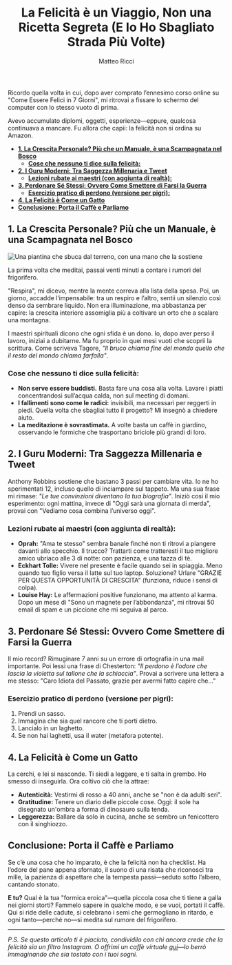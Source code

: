 ﻿---
layout: post
title: "La Felicità è un Viaggio, Non una Ricetta Segreta (E Io Ho Sbagliato Strada Più Volte)"
seo_title: "La Felicità è un Viaggio, Non una Ricetta Segreta (E "
categories: [crescita-autentica]
tags: [benessere, meditazione, autoconsapevolezza, umorismo, fallimenti, storie personali, esercizi pratici, autenticità] 
description: "Scopri come ho imparato a trovare la felicità sbagliando strada, contando i rumori del frigorifero e ballando come un fenicottero in cucina. Guida pratica (con errori inclusi) alla crescita personale."
image: '/img/acchiappasogni.jpg'
author: Matteo Ricci
meta: "Felicità ≠ ricette magiche. La mia storia tra meditazioni fallite, guru improvvisati e lezioni rubate ai piccoli disastri quotidiani. Con esercizi per ridere di sé."
keywords: [felicità imperfetta, crescita personale umoristica, meditazione per principianti, come perdonare sé stessi, errori che insegnano, esercizi pratici spirituali, storie di trasformazione reale]
longtail-keywords: [come trovare la felicità attraverso gli errori, esercizi pratici per il perdono interiore, crescita personale con umorismo, meditazione per chi non riesce a meditare, storie reali di trasformazione interiore, come smettere di inseguire la perfezione]
featured_post: 'true'
---

Ricordo quella volta in cui, dopo aver comprato l’ennesimo corso online su "Come Essere Felici in 7 Giorni", mi ritrovai a fissare lo schermo del computer con lo stesso vuoto di prima. 

Avevo accumulato diplomi, oggetti, esperienze—eppure, qualcosa continuava a mancare. Fu allora che capii: la felicità non si ordina su Amazon.  

- [**1. La Crescita Personale? Più che un Manuale, è una Scampagnata nel Bosco**](#1-la-crescita-personale-più-che-un-manuale-è-una-scampagnata-nel-bosco)
  - [**Cose che nessuno ti dice sulla felicità:**](#cose-che-nessuno-ti-dice-sulla-felicità)
- [**2. I Guru Moderni: Tra Saggezza Millenaria e Tweet**](#2-i-guru-moderni-tra-saggezza-millenaria-e-tweet)
  - [**Lezioni rubate ai maestri (con aggiunta di realtà):**](#lezioni-rubate-ai-maestri-con-aggiunta-di-realtà)
- [**3. Perdonare Sé Stessi: Ovvero Come Smettere di Farsi la Guerra**](#3-perdonare-sé-stessi-ovvero-come-smettere-di-farsi-la-guerra)
  - [**Esercizio pratico di perdono (versione per pigri):**](#esercizio-pratico-di-perdono-versione-per-pigri)
- [**4. La Felicità è Come un Gatto**](#4-la-felicità-è-come-un-gatto)
- [**Conclusione: Porta il Caffè e Parliamo**](#conclusione-porta-il-caffè-e-parliamo)


## **1. La Crescita Personale? Più che un Manuale, è una Scampagnata nel Bosco**  

<img class="img-fluid" src="/img/posts/2/crescita.png" alt="Una piantina che sbuca dal terreno, con una mano che la sostiene">  

La prima volta che meditai, passai venti minuti a contare i rumori del frigorifero. 

"Respira", mi dicevo, mentre la mente correva alla lista della spesa. Poi, un giorno, accadde l’impensabile: tra un respiro e l’altro, sentii un silenzio così denso da sembrare liquido. Non era illuminazione, ma abbastanza per capire: la crescita interiore assomiglia più a coltivare un orto che a scalare una montagna.  

I maestri spirituali dicono che ogni sfida è un dono. Io, dopo aver perso il lavoro, iniziai a dubitarne. Ma fu proprio in quei mesi vuoti che scoprii la scrittura. Come scriveva Tagore, *"Il bruco chiama fine del mondo quello che il resto del mondo chiama farfalla"*.  

### **Cose che nessuno ti dice sulla felicità:**  
- **Non serve essere buddisti.** Basta fare una cosa alla volta. Lavare i piatti concentrandosi sull’acqua calda, non sul meeting di domani.  
- **I fallimenti sono come le radici:** invisibili, ma necessari per reggerti in piedi. Quella volta che sbagliai tutto il progetto? Mi insegnò a chiedere aiuto.  
- **La meditazione è sovrastimata.** A volte basta un caffè in giardino, osservando le formiche che trasportano briciole più grandi di loro.  

## **2. I Guru Moderni: Tra Saggezza Millenaria e Tweet**  

Anthony Robbins sostiene che bastano 3 passi per cambiare vita. Io ne ho sperimentati 12, incluso quello di inciampare sul tappeto. Ma una sua frase mi rimase: *"Le tue convinzioni diventano la tua biografia"*. Iniziò così il mio esperimento: ogni mattina, invece di "Oggi sarà una giornata di merda", provai con "Vediamo cosa combina l’universo oggi".  

### **Lezioni rubate ai maestri (con aggiunta di realtà):**  
- **Oprah:** "Ama te stesso" sembra banale finché non ti ritrovi a piangere davanti allo specchio. Il trucco? Trattarti come tratteresti il tuo migliore amico ubriaco alle 3 di notte: con pazienza, e una tazza di tè.  
- **Eckhart Tolle:** Vivere nel presente è facile quando sei in spiaggia. Meno quando tuo figlio versa il latte sul tuo laptop. Soluzione? Urlare "GRAZIE PER QUESTA OPPORTUNITÀ DI CRESCITA" (funziona, riduce i sensi di colpa).  
- **Louise Hay:** Le affermazioni positive funzionano, ma attento al karma. Dopo un mese di "Sono un magnete per l’abbondanza", mi ritrovai 50 email di spam e un piccione che mi seguiva al parco.  

## **3. Perdonare Sé Stessi: Ovvero Come Smettere di Farsi la Guerra**  

Il mio record? Rimuginare 7 anni su un errore di ortografia in una mail importante. Poi lessi una frase di Chesterton: *"Il perdono è l’odore che lascia la violetta sul tallone che la schiaccia"*. Provai a scrivere una lettera a me stesso: "Caro Idiota del Passato, grazie per avermi fatto capire che..."  

### **Esercizio pratico di perdono (versione per pigri):**  
1. Prendi un sasso.  
2. Immagina che sia quel rancore che ti porti dietro.  
3. Lancialo in un laghetto.  
4. Se non hai laghetti, usa il water (metafora potente).  

## **4. La Felicità è Come un Gatto**  

La cerchi, e lei si nasconde. Ti siedi a leggere, e ti salta in grembo. Ho smesso di inseguirla. Ora coltivo ciò che la attrae:  

- **Autenticità:** Vestirmi di rosso a 40 anni, anche se "non è da adulti seri".  
- **Gratitudine:** Tenere un diario delle piccole cose. Oggi: il sole ha disegnato un'ombra a forma di dinosauro sulla tenda.  
- **Leggerezza:** Ballare da solo in cucina, anche se sembro un fenicottero con il singhiozzo.  

## **Conclusione: Porta il Caffè e Parliamo**  

Se c’è una cosa che ho imparato, è che la felicità non ha checklist. Ha l’odore del pane appena sfornato, il suono di una risata che riconosci tra mille, la pazienza di aspettare che la tempesta passi—seduto sotto l’albero, cantando stonato.  

**E tu?** Qual è la tua "formica eroica"—quella piccola cosa che ti tiene a galla nei giorni storti? Fammelo sapere in qualche modo, e se vuoi, portati il caffè. Qui si ride delle cadute, si celebrano i semi che germogliano in ritardo, e ogni tanto—perché no—si medita sul rumore del frigorifero.  

---  
*P.S. Se questo articolo ti è piaciuto, condividilo con chi ancora crede che la felicità sia un filtro Instagram. O offrimi un caffè virtuale [qui](https://www.paypal.me/pythonmat)—lo berrò immaginando che sia tostato con i tuoi sogni.*